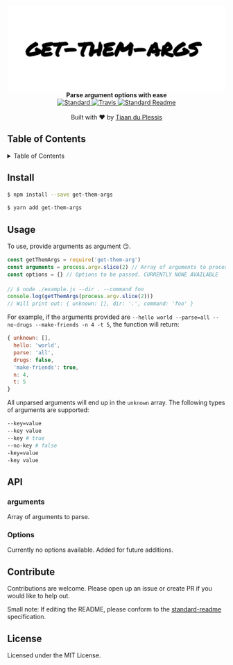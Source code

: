 <div align="center">
  <img align="center" src="media/banner.png" alt="get-them-args">
  <br>
  <strong>Parse argument options with ease</strong>
  <br>
  <div align="center">
    <a href="https://github.com/feross/standard">
      <img src="https://img.shields.io/badge/code%20style-standard-brightgreen.svg?style=flat-square" alt="Standard" />
    </a>
    <a href="https://travis-ci.org/tiaanduplessis/get-them-args">
      <img src="https://img.shields.io/travis/tiaanduplessis/get-them-args/master.svg?style=flat-square" alt="Travis" />
    </a>
    <a href="https://github.com/RichardLitt/standard-readme)">
      <img src="https://img.shields.io/badge/standard--readme-OK-green.svg?style=flat-square" alt="Standard Readme" />
    </a>
  </div>
</div>
<br>
<div align="center">
  Built with ❤︎ by <a href="http://tiaanduplessis.co.za">Tiaan du Plessis</a>
</div>

<h2>Table of Contents</h2>
<details>
  <summary>Table of Contents</summary>
  <li><a href="#install">Install</a></li>
  <li><a href="#usage">Usage</a></li>
  <li><a href="#api">API</a></li>
  <li><a href="#contribute">Contribute</a></li>
  <li><a href="#license">License</a></li>
</details>

## Install

```sh
$ npm install --save get-them-args
```

```sh
$ yarn add get-them-args
```

## Usage
To use, provide arguments as argument :smirk:.

```js
const getThemArgs = require('get-them-arg')
const arguments = process.argv.slice(2) // Array of arguments to process
const options = {} // Options to be passed. CURRENTLY NONE AVAILABLE

// $ node ./example.js --dir . --command foo
console.log(getThemArgs(process.argv.slice(2)))
// Will print out: { unknown: [], dir: '.', command: 'foo' }
```

For example, if the arguments provided are `--hello world --parse=all --no-drugs --make-friends -n 4 -t 5`, the function will return:

```js
{ unknown: [],
  hello: 'world',
  parse: 'all',
  drugs: false,
  'make-friends': true,
  n: 4,
  t: 5
}

```

All unparsed arguments will end up in the `unknown` array. The following types of arguments are supported:

```sh
--key=value
--key value
--key # true
--no-key # false
-key=value
-key value
```

## API

### arguments

Array of arguments to parse.

### Options

Currently no options available. Added for future additions.

## Contribute

Contributions are welcome. Please open up an issue or create PR if you would like to help out.

Small note: If editing the README, please conform to the [standard-readme](https://github.com/RichardLitt/standard-readme) specification.

## License

Licensed under the MIT License.
